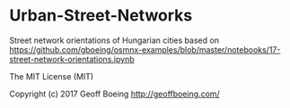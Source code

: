 # Urban-Street-Networks
Street network orientations of Hungarian cities based on https://github.com/gboeing/osmnx-examples/blob/master/notebooks/17-street-network-orientations.ipynb

The MIT License (MIT)

Copyright (c) 2017 Geoff Boeing http://geoffboeing.com/
